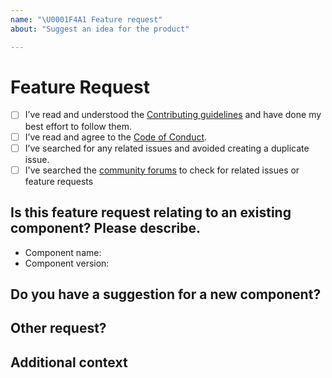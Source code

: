 ```yaml
---
name: "\U0001F4A1 Feature request"
about: "Suggest an idea for the product"

---
```


# Feature Request
- [ ] I’ve read and understood the [Contributing guidelines](https://github.com/designsystemau/gold-design-system/blob/main/CONTRIBUTING.md) and have done my best effort to follow them.
- [ ] I’ve read and agree to the [Code of Conduct](https://github.com/designsystemau/gold-design-system/blob/main/CODE_OF_CONDUCT.md).
- [ ] I’ve searched for any related issues and avoided creating a duplicate issue.
- [ ] I've searched the [community forums](https://community.digital.gov.au/c/designsystem) to check for related issues or feature requests

## Is this feature request relating to an existing component? Please describe.
- Component name:
- Component version:

<!--
        Describe the feature. E.g. I would like to have the option to do XYZ on component ABC
-->

## Do you have a suggestion for a new component?

<!--
         Please describe the component suggestion, along with details of some use cases
-->

## Other request?

<!--
       A clear and concise description of the feature and what you would like to happen
-->

## Additional context
<!--
         Add any other context or screenshots about the feature request here. 
-->
